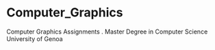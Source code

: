 # Computer_Graphics
Computer Graphics Assignments . Master Degree in Computer Science University of Genoa
